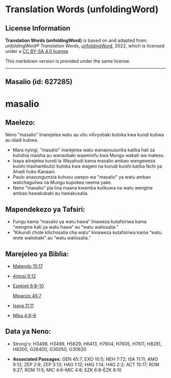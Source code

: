 # Translation Words (unfoldingWord)

## License Information

**Translation Words (unfoldingWord)** is based on and adapted from: _unfoldingWord® Translation Words_, [unfoldingWord](https://unfoldingword.org/utw), 2022, which is licensed under a [CC BY-SA 4.0 license](https://creativecommons.org/licenses/by-sa/4.0/legalcode.en).

This markdown version is provided under the same license.



--------------------------------

## Masalio (id: 627285)

masalio
=======

Maelezo:
--------

Neno "masalio" linarejelea watu au vitu vilivyobaki kutoka kwa kundi kubwa au idadi kubwa.

* Mara nyingi, "masalio" inarejelea watu wanaonusurika katika hali za kutishia maisha au wanaobaki waaminifu kwa Mungu wakati wa mateso.
* Isaya alirejelea kundi la Wayahudi kama masalio ambao wangeweza kuishi mashambulizi kutoka kwa wageni na kurudi kuishi katika Nchi ya Ahadi huko Kanaani.
* Paulo anazungumzia kuhusu uwepo wa "masalio" ya watu ambao walichaguliwa na Mungu kupokea neema yake.
* Neno "masalio" pia lina maana kwamba kulikuwa na watu wengine ambao hawakubaki au hawakusalia.

Mapendekezo ya Tafsiri:
-----------------------

* Fungu kama “masalio ya watu hawa” linaweza kutafsiriwa kama “wengine kati ya watu hawa” au “watu waliosalia.”
* “Kikundi chote kilichosalia cha watu” kinaweza kutafsiriwa kama “watu wote waliobaki” au “watu waliosalia.”

Marejeleo ya Biblia:
--------------------

* [Matendo 15:17](https://ref.ly/Acts15:17)
* [Amosi 9:12](https://ref.ly/Amos9:12)
* [Ezekieli 6:8–10](https://ref.ly/Ezek6:8-Ezek6:10)

    [Mwanzo 45:7](https://ref.ly/Gen45:7)

* [Isaya 11:11](https://ref.ly/Isa11:11)
* [Mika 4:6–8](https://ref.ly/Mic4:6-Mic4:8)

Data ya Neno:
-------------

* Strong's: H3498, H3499, H5629, H6413, H7604, H7605, H7611, H8281, H8300, G26400, G30050, G30620

* **Associated Passages:** GEN 45:7; EXO 10:5; NEH 7:72; ISA 11:11; AMO 9:12; ZEP 2:9; ZEP 3:13; HAG 1:12; HAG 1:14; HAG 2:2; ACT 15:17; ROM 9:27; ROM 11:5; MIC 4:6–MIC 4:8; EZK 6:8–EZK 6:10

